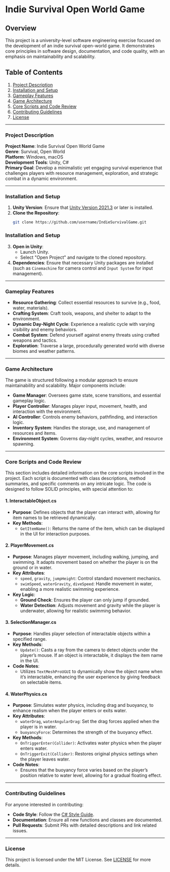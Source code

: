 # Indie Survival Open World Game

## Overview

This project is a university-level software engineering exercise focused on the development of an indie survival open-world game. It demonstrates core principles in software design, documentation, and code quality, with an emphasis on maintainability and scalability.

## Table of Contents

1. [Project Description](#project-description)
2. [Installation and Setup](#installation-and-setup)
3. [Gameplay Features](#gameplay-features)
4. [Game Architecture](#game-architecture)
5. [Core Scripts and Code Review](#core-scripts-and-code-review)
6. [Contributing Guidelines](#contributing-guidelines)
7. [License](#license)

---

### Project Description

**Project Name**: Indie Survival Open World Game  
**Genre**: Survival, Open World  
**Platform**: Windows, macOS  
**Development Tools**: Unity, C#  
**Primary Goal**: Develop a minimalistic yet engaging survival experience that challenges players with resource management, exploration, and strategic combat in a dynamic environment.

---

### Installation and Setup

1. **Unity Version**: Ensure that [Unity Version 2021.3](https://unity.com/releases/editor/whats-new/2021.3) or later is installed.
2. **Clone the Repository**:
   ```bash
   git clone https://github.com/username/IndieSurvivalGame.git

### Installation and Setup

3. **Open in Unity**:
   - Launch Unity.
   - Select "Open Project" and navigate to the cloned repository.
4. **Dependencies**: Ensure that necessary Unity packages are installed (such as `Cinemachine` for camera control and `Input System` for input management).

---

### Gameplay Features

- **Resource Gathering**: Collect essential resources to survive (e.g., food, water, materials).
- **Crafting System**: Craft tools, weapons, and shelter to adapt to the environment.
- **Dynamic Day-Night Cycle**: Experience a realistic cycle with varying visibility and enemy behaviors.
- **Combat System**: Defend yourself against enemy threats using crafted weapons and tactics.
- **Exploration**: Traverse a large, procedurally generated world with diverse biomes and weather patterns.

---

### Game Architecture

The game is structured following a modular approach to ensure maintainability and scalability. Major components include:

- **Game Manager**: Oversees game state, scene transitions, and essential gameplay logic.
- **Player Controller**: Manages player input, movement, health, and interaction with the environment.
- **AI Controller**: Controls enemy behaviors, pathfinding, and interaction logic.
- **Inventory System**: Handles the storage, use, and management of resources and items.
- **Environment System**: Governs day-night cycles, weather, and resource spawning.

---

### Core Scripts and Code Review

This section includes detailed information on the core scripts involved in the project. Each script is documented with class descriptions, method summaries, and specific comments on any intricate logic. The code is designed to follow SOLID principles, with special attention to:

#### 1. InteractableObject.cs

- **Purpose**: Defines objects that the player can interact with, allowing for item names to be retrieved dynamically.
- **Key Methods**:
  - `GetItemName()`: Returns the name of the item, which can be displayed in the UI for interaction purposes.

#### 2. PlayerMovement.cs

- **Purpose**: Manages player movement, including walking, jumping, and swimming. It adapts movement based on whether the player is on the ground or in water.
- **Key Attributes**:
  - `speed`, `gravity`, `jumpHeight`: Control standard movement mechanics.
  - `swimSpeed`, `waterGravity`, `diveSpeed`: Handle movement in water, enabling a more realistic swimming experience.
- **Key Logic**:
  - **Ground Check**: Ensures the player can only jump if grounded.
  - **Water Detection**: Adjusts movement and gravity while the player is underwater, allowing for realistic swimming behavior.

#### 3. SelectionManager.cs

- **Purpose**: Handles player selection of interactable objects within a specified range.
- **Key Methods**:
  - `Update()`: Casts a ray from the camera to detect objects under the player’s mouse. If an object is interactable, it displays the item name in the UI.
- **Code Notes**:
  - Utilizes `TextMeshProUGUI` to dynamically show the object name when it’s interactable, enhancing the user experience by giving feedback on selectable items.

#### 4. WaterPhysics.cs

- **Purpose**: Simulates water physics, including drag and buoyancy, to enhance realism when the player enters or exits water.
- **Key Attributes**:
  - `waterDrag`, `waterAngularDrag`: Set the drag forces applied when the player is in water.
  - `buoyancyForce`: Determines the strength of the buoyancy effect.
- **Key Methods**:
  - `OnTriggerEnter(Collider)`: Activates water physics when the player enters water.
  - `OnTriggerExit(Collider)`: Restores original physics settings when the player leaves water.
- **Code Notes**:
  - Ensures that the buoyancy force varies based on the player’s position relative to water level, allowing for a gradual floating effect.

---

### Contributing Guidelines

For anyone interested in contributing:
- **Code Style**: Follow the [C# Style Guide](https://docs.microsoft.com/en-us/dotnet/csharp/fundamentals/coding-style/).
- **Documentation**: Ensure all new functions and classes are documented.
- **Pull Requests**: Submit PRs with detailed descriptions and link related issues.

---

### License

This project is licensed under the MIT License. See [LICENSE](LICENSE) for more details.
